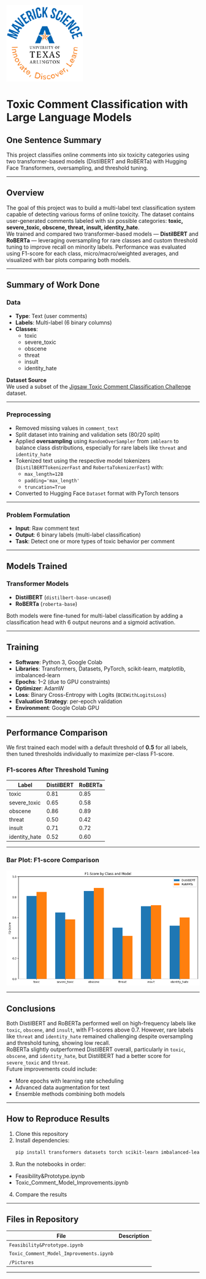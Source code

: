 ![](Pictures/UTA-DataScience-Logo.png)

# Toxic Comment Classification with Large Language Models

## One Sentence Summary
This project classifies online comments into six toxicity categories using two transformer-based models (DistilBERT and RoBERTa) with Hugging Face Transformers, oversampling, and threshold tuning.

---

## Overview
The goal of this project was to build a multi-label text classification system capable of detecting various forms of online toxicity. The dataset contains user-generated comments labeled with six possible categories: **toxic, severe_toxic, obscene, threat, insult, identity_hate**.  
We trained and compared two transformer-based models — **DistilBERT** and **RoBERTa** — leveraging oversampling for rare classes and custom threshold tuning to improve recall on minority labels. Performance was evaluated using F1-score for each class, micro/macro/weighted averages, and visualized with bar plots comparing both models.

---

## Summary of Work Done

### Data

- **Type**: Text (user comments)
- **Labels**: Multi-label (6 binary columns)
- **Classes**:
  - toxic  
  - severe_toxic  
  - obscene  
  - threat  
  - insult  
  - identity_hate

**Dataset Source**  
We used a subset of the [Jigsaw Toxic Comment Classification Challenge](https://www.kaggle.com/c/jigsaw-toxic-comment-classification-challenge) dataset.

---

### Preprocessing

- Removed missing values in `comment_text`
- Split dataset into training and validation sets (80/20 split)
- Applied **oversampling** using `RandomOverSampler` from `imblearn` to balance class distributions, especially for rare labels like `threat` and `identity_hate`
- Tokenized text using the respective model tokenizers (`DistilBERTTokenizerFast` and `RobertaTokenizerFast`) with:
  - `max_length=128`
  - `padding='max_length'`
  - `truncation=True`
- Converted to Hugging Face `Dataset` format with PyTorch tensors

---

### Problem Formulation

- **Input**: Raw comment text
- **Output**: 6 binary labels (multi-label classification)
- **Task**: Detect one or more types of toxic behavior per comment

---

## Models Trained

### Transformer Models

- **DistilBERT** (`distilbert-base-uncased`)
- **RoBERTa** (`roberta-base`)

Both models were fine-tuned for multi-label classification by adding a classification head with 6 output neurons and a sigmoid activation.

---

## Training

- **Software**: Python 3, Google Colab
- **Libraries**: Transformers, Datasets, PyTorch, scikit-learn, matplotlib, imbalanced-learn
- **Epochs**: 1–2 (due to GPU constraints)
- **Optimizer**: AdamW
- **Loss**: Binary Cross-Entropy with Logits (`BCEWithLogitsLoss`)
- **Evaluation Strategy**: per-epoch validation
- **Environment**: Google Colab GPU

---

## Performance Comparison

We first trained each model with a default threshold of **0.5** for all labels, then tuned thresholds individually to maximize per-class F1-score.

### F1-scores After Threshold Tuning

| Label          | DistilBERT | RoBERTa |
|----------------|------------|---------|
| toxic          | 0.81       | 0.85    |
| severe_toxic   | 0.65       | 0.58    |
| obscene        | 0.86       | 0.89    |
| threat         | 0.50       | 0.42    |
| insult         | 0.71       | 0.72    |
| identity_hate  | 0.52       | 0.60    |

---

### Bar Plot: F1-score Comparison
![](Pictures/F1Comparison.png)

---

## Conclusions

Both DistilBERT and RoBERTa performed well on high-frequency labels like `toxic`, `obscene`, and `insult`, with F1-scores above 0.7. However, rare labels like `threat` and `identity_hate` remained challenging despite oversampling and threshold tuning, showing low recall.  
RoBERTa slightly outperformed DistilBERT overall, particularly in `toxic`, `obscene`, and `identity_hate`, but DistilBERT had a better score for `severe_toxic` and `threat`.  
Future improvements could include:
- More epochs with learning rate scheduling
- Advanced data augmentation for text
- Ensemble methods combining both models

---

## How to Reproduce Results

1. Clone this repository
2. Install dependencies:
   ```bash
   pip install transformers datasets torch scikit-learn imbalanced-learn matplotlib
   ```
3. Run the notebooks in order:
 - Feasibility&Prototype.ipynb
 - Toxic_Comment_Model_Improvements.ipynb
4. Compare the results

---

## Files in Repository

| File                          | Description                                |
|-------------------------------|--------------------------------------------|
| `Feasibility&Prototype.ipynb`            |              |
| `Toxic_Comment_Model_Improvements.ipynb`   |          |
| `/Pictures` |    |


---
